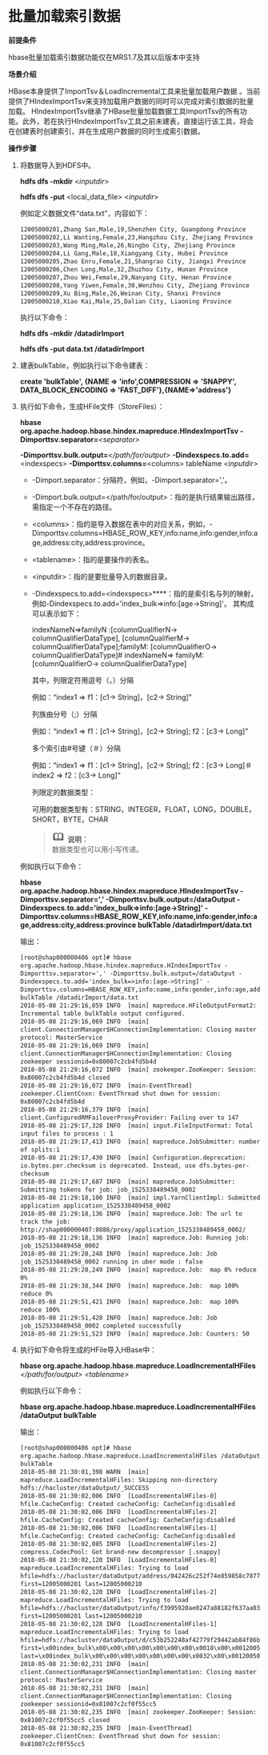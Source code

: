 # 批量加载索引数据<a name="ZH-CN_TOPIC_0173178574"></a>

**前提条件**

hbase批量加载索引数据功能仅在MRS1.7及其以后版本中支持

**场景介绍**

HBase本身提供了ImportTsv＆LoadIncremental工具来批量加载用户数据 。当前提供了HIndexImportTsv来支持加载用户数据的同时可以完成对索引数据的批量加载。 HIndexImportTsv继承了HBase批量加载数据工具ImportTsv的所有功能。此外，若在执行HIndexImportTsv工具之前未建表，直接运行该工具，将会在创建表时创建索引，并在生成用户数据的同时生成索引数据。

**操作步骤**

1.  将数据导入到HDFS中。

    **hdfs dfs -mkdir**  <_inputdir_\>

    **hdfs dfs -put**   <local\_data\_file\> <_inputdir_\>

    例如定义数据文件“data.txt”，内容如下：

    ```
    12005000201,Zhang San,Male,19,Shenzhen City, Guangdong Province
    12005000202,Li Wanting,Female,23,Hangzhou City, Zhejiang Province
    12005000203,Wang Ming,Male,26,Ningbo City, Zhejiang Province
    12005000204,Li Gang,Male,18,Xiangyang City, Hubei Province
    12005000205,Zhao Enru,Female,21,Shangrao City, Jiangxi Province
    12005000206,Chen Long,Male,32,Zhuzhou City, Hunan Province
    12005000207,Zhou Wei,Female,29,Nanyang City, Henan Province
    12005000208,Yang Yiwen,Female,30,Wenzhou City, Zhejiang Province
    12005000209,Xu Bing,Male,26,Weinan City, Shanxi Province
    12005000210,Xiao Kai,Male,25,Dalian City, Liaoning Province
    ```

    执行以下命令：

    **hdfs dfs -mkdir /datadirImport**

    **hdfs dfs -put data.txt /datadirImport**

2.  建表bulkTable，例如执行以下命令建表：

    **create 'bulkTable', \{NAME =\> 'info',COMPRESSION =\> 'SNAPPY', DATA\_BLOCK\_ENCODING =\> 'FAST\_DIFF'\},\{NAME=\>'address'\}**

3.  执行如下命令，生成HFile文件（StoreFiles）：

    **hbase org.apache.hadoop.hbase.hindex.mapreduce.HIndexImportTsv -Dimporttsv.separator=**_<separator\>_

    **-Dimporttsv.bulk.output=**_</path/for/output\>_ **-Dindexspecs.to.add=**<indexspecs\>   **-Dimporttsv.columns=**<columns\> tableName  _<inputdir\>_

    -   -Dimport.separator：分隔符，例如，-Dimport.separator=','。
    -   -Dimport.bulk.output=</path/for/output\>：指的是执行结果输出路径，需指定一个不存在的路径。
    -   <columns\>：指的是导入数据在表中的对应关系，例如，-Dimporttsv.columns=HBASE\_ROW\_KEY,info:name,info:gender,info:age,address:city,address:province。
    -   <tablename\>：指的是要操作的表名。
    -   <inputdir\>：指的是要批量导入的数据目录。
    -   -Dindexspecs.to.add=<indexspecs\>****：指的是索引名与列的映射，例如-Dindexspecs.to.add='index\_bulk=\>info:\[age-\>String\]'。 其构成可以表示如下：

        indexNameN=\>familyN :\[columnQualifierN-\> columnQualifierDataType\], \[columnQualifierM-\> columnQualifierDataType\];familyM: \[columnQualifierO-\> columnQualifierDataType\]\# indexNameN=\> familyM: \[columnQualifierO-\> columnQualifierDataType\]

        其中，列限定符用逗号（，）分隔

        例如：“index1 =\> f1：\[c1-\> String\]，\[c2-\> String\]”

        列族由分号（;）分隔

        例如：“index1 =\> f1：\[c1-\> String\]，\[c2-\> String\]; f2：\[c3-\> Long\]”

        多个索引由\#号键（＃）分隔

        例如：“index1 =\> f1：\[c1-\> String\]，\[c2-\> String\]; f2：\[c3-\> Long\]＃index2 =\> f2：\[c3-\> Long\]”

        列限定的数据类型：

        可用的数据类型有：STRING，INTEGER，FLOAT，LONG，DOUBLE，SHORT，BYTE，CHAR

        >![](public_sys-resources/icon-note.gif) **说明：**   
        >数据类型也可以用小写传递。  


    例如执行以下命令：

    **hbase org.apache.hadoop.hbase.hindex.mapreduce.HIndexImportTsv -Dimporttsv.separator=',' -Dimporttsv.bulk.output=/dataOutput -Dindexspecs.to.add='index\_bulk=\>info:\[age-\>String\]' -Dimporttsv.columns=HBASE\_ROW\_KEY,info:name,info:gender,info:age,address:city,address:province  **bulkTable**  /datadirImport/data.txt**

    输出：

    ```
    [root@shap000000406 opt]# hbase org.apache.hadoop.hbase.hindex.mapreduce.HIndexImportTsv -Dimporttsv.separator=',' -Dimporttsv.bulk.output=/dataOutput -Dindexspecs.to.add='index_bulk=>info:[age->String]' -Dimporttsv.columns=HBASE_ROW_KEY,info:name,info:gender,info:age,address:city,address:province bulkTable /datadirImport/data.txt
    2018-05-08 21:29:16,059 INFO  [main] mapreduce.HFileOutputFormat2: Incremental table bulkTable output configured.
    2018-05-08 21:29:16,069 INFO  [main] client.ConnectionManager$HConnectionImplementation: Closing master protocol: MasterService
    2018-05-08 21:29:16,069 INFO  [main] client.ConnectionManager$HConnectionImplementation: Closing zookeeper sessionid=0x80007c2cb4fd5b4d
    2018-05-08 21:29:16,072 INFO  [main] zookeeper.ZooKeeper: Session: 0x80007c2cb4fd5b4d closed
    2018-05-08 21:29:16,072 INFO  [main-EventThread] zookeeper.ClientCnxn: EventThread shut down for session: 0x80007c2cb4fd5b4d
    2018-05-08 21:29:16,379 INFO  [main] client.ConfiguredRMFailoverProxyProvider: Failing over to 147
    2018-05-08 21:29:17,328 INFO  [main] input.FileInputFormat: Total input files to process : 1
    2018-05-08 21:29:17,413 INFO  [main] mapreduce.JobSubmitter: number of splits:1
    2018-05-08 21:29:17,430 INFO  [main] Configuration.deprecation: io.bytes.per.checksum is deprecated. Instead, use dfs.bytes-per-checksum
    2018-05-08 21:29:17,687 INFO  [main] mapreduce.JobSubmitter: Submitting tokens for job: job_1525338489458_0002
    2018-05-08 21:29:18,100 INFO  [main] impl.YarnClientImpl: Submitted application application_1525338489458_0002
    2018-05-08 21:29:18,136 INFO  [main] mapreduce.Job: The url to track the job: http://shap000000407:8088/proxy/application_1525338489458_0002/
    2018-05-08 21:29:18,136 INFO  [main] mapreduce.Job: Running job: job_1525338489458_0002
    2018-05-08 21:29:28,248 INFO  [main] mapreduce.Job: Job job_1525338489458_0002 running in uber mode : false
    2018-05-08 21:29:28,249 INFO  [main] mapreduce.Job:  map 0% reduce 0%
    2018-05-08 21:29:38,344 INFO  [main] mapreduce.Job:  map 100% reduce 0%
    2018-05-08 21:29:51,421 INFO  [main] mapreduce.Job:  map 100% reduce 100%
    2018-05-08 21:29:51,428 INFO  [main] mapreduce.Job: Job job_1525338489458_0002 completed successfully
    2018-05-08 21:29:51,523 INFO  [main] mapreduce.Job: Counters: 50
    ```

4.  执行如下命令将生成的HFile导入HBase中：

    **hbase org.apache.hadoop.hbase.mapreduce.LoadIncrementalHFiles** _</path/for/output\> <tablename\>_

    例如执行以下命令：

    **hbase org.apache.hadoop.hbase.mapreduce.LoadIncrementalHFiles /**dataOutp**ut  ****bulkTable******

    输出：

    ```
    [root@shap000000406 opt]# hbase org.apache.hadoop.hbase.mapreduce.LoadIncrementalHFiles /dataOutput bulkTable
    2018-05-08 21:30:01,398 WARN  [main] mapreduce.LoadIncrementalHFiles: Skipping non-directory hdfs://hacluster/dataOutput/_SUCCESS
    2018-05-08 21:30:02,006 INFO  [LoadIncrementalHFiles-0] hfile.CacheConfig: Created cacheConfig: CacheConfig:disabled
    2018-05-08 21:30:02,006 INFO  [LoadIncrementalHFiles-2] hfile.CacheConfig: Created cacheConfig: CacheConfig:disabled
    2018-05-08 21:30:02,006 INFO  [LoadIncrementalHFiles-1] hfile.CacheConfig: Created cacheConfig: CacheConfig:disabled
    2018-05-08 21:30:02,085 INFO  [LoadIncrementalHFiles-2] compress.CodecPool: Got brand-new decompressor [.snappy]
    2018-05-08 21:30:02,120 INFO  [LoadIncrementalHFiles-0] mapreduce.LoadIncrementalHFiles: Trying to load hfile=hdfs://hacluster/dataOutput/address/042426c252f74e859858c7877b95e510 first=12005000201 last=12005000210
    2018-05-08 21:30:02,120 INFO  [LoadIncrementalHFiles-2] mapreduce.LoadIncrementalHFiles: Trying to load hfile=hdfs://hacluster/dataOutput/info/f3995920ae0247a88182f637aa031c49 first=12005000201 last=12005000210
    2018-05-08 21:30:02,128 INFO  [LoadIncrementalHFiles-1] mapreduce.LoadIncrementalHFiles: Trying to load hfile=hdfs://hacluster/dataOutput/d/c53b252248af42779f29442ab84f86b8 first=\x00index_bulk\x00\x00\x00\x00\x00\x00\x00\x0018\x00\x0012005000204 last=\x00index_bulk\x00\x00\x00\x00\x00\x00\x00\x0032\x00\x0012005000206
    2018-05-08 21:30:02,231 INFO  [main] client.ConnectionManager$HConnectionImplementation: Closing master protocol: MasterService
    2018-05-08 21:30:02,231 INFO  [main] client.ConnectionManager$HConnectionImplementation: Closing zookeeper sessionid=0x81007c2cf0f55cc5
    2018-05-08 21:30:02,235 INFO  [main] zookeeper.ZooKeeper: Session: 0x81007c2cf0f55cc5 closed
    2018-05-08 21:30:02,235 INFO  [main-EventThread] zookeeper.ClientCnxn: EventThread shut down for session: 0x81007c2cf0f55cc5
    ```



